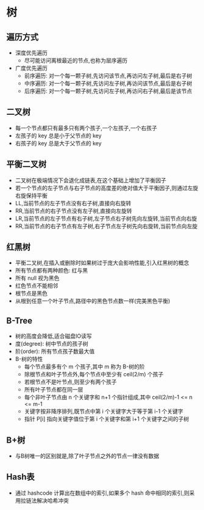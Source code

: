 # 树

## 遍历方式

- 深度优先遍历
    - 尽可能访问离根最近的节点,也称为层序遍历
- 广度优先遍历
    - 前序遍历: 对一个每一颗子树,先访问该节点,再访问左子树,最后是右子树
    - 中序遍历: 对一个每一颗子树,先访问左子树,再访问该节点,最后是右子树
    - 后序遍历: 对一个每一颗子树,先访问左子树,再访问右子树,最后是该节点

## 二叉树

- 每一个节点都只有最多只有两个孩子,一个左孩子,一个右孩子
- 左孩子的 key 总是小于父节点的 key
- 右孩子的 key 总是大于父节点的 key

## 平衡二叉树

- 二叉树在极端情况下会退化成链表,在这个基础上增加了平衡因子
- 若一个节点的左子节点与右子节点的高度差的绝对值大于平衡因子,则通过左旋右旋保持平衡
- LL,当前节点的左子节点没有右子树,直接向右旋转
- RR,当前节点的右子节点没有左子树,直接向左旋转
- LR,当前节点的左子节点有右子树,左子节点右子树先向左旋转,当前节点向右旋
- RR,当前节点的右子节点有左子树,右子节点左子树先向右旋转,当前节点向左旋

## 红黑树

- 平衡二叉树,在插入或删除时如果树过于庞大会影响性能,引入红黑树的概念
- 所有节点都有两种颜色: 红与黑
- 所有 null 视为黑色
- 红色节点不能相邻
- 根节点是黑色
- 从根到任意一个叶子节点,路径中的黑色节点数一样(完美黑色平衡)

## B-Tree

- 树的高度会降低,适合磁盘IO读写
- 度(degree): 树中节点的孩子树
- 阶(order): 所有节点孩子数最大值
- B-树的特性
    - 每个节点最多有个 m 个孩子,其中 m 称为 B-树的阶
    - 除根节点和叶子节点外,每个节点中至少有 ceil(2/m) 个孩子
    - 若根节点不是叶节点,则至少有两个孩子
    - 所有叶子节点都在同一层
    - 每个非叶子节点由 n 个关键字和 n+1 个指针组成,其中 ceil(2/m)-1 <= n <= m-1
    - 关键字按非降序排列,既节点中第 i 个关键字大于等于第 i-1 个关键字
    - 指针 P\[i\] 指向关键字值位于第 i 个关键字和第 i+1 个关键字之间的子树

## B+树

- 与B树唯一的区别就是,除了叶子节点之外的节点一律没有数据

## Hash表

- 通过 hashcode 计算出在数组中的索引,如果多个 hash 命中相同的索引,则采用拉链法解决哈希冲突